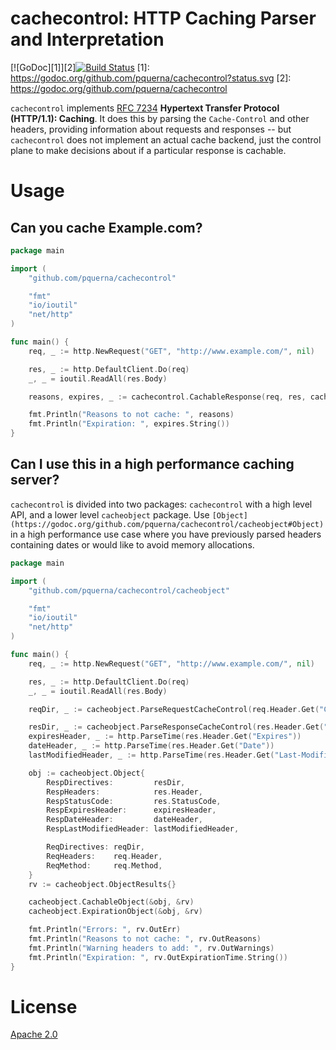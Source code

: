 # cachecontrol: HTTP Caching Parser and Interpretation

[![GoDoc][1]][2][![Build Status](https://travis-ci.org/pquerna/cachecontrol.svg?branch=master)](https://travis-ci.org/pquerna/cachecontrol)
[1]: https://godoc.org/github.com/pquerna/cachecontrol?status.svg
[2]: https://godoc.org/github.com/pquerna/cachecontrol
 

`cachecontrol` implements [RFC 7234](http://tools.ietf.org/html/rfc7234) __Hypertext Transfer Protocol (HTTP/1.1): Caching__.  It does this by parsing the `Cache-Control` and other headers, providing information about requests and responses -- but `cachecontrol` does not implement an actual cache backend, just the control plane to make decisions about if a particular response is cachable.

# Usage

## Can you cache Example.com?

```go
package main

import (
	"github.com/pquerna/cachecontrol"

	"fmt"
	"io/ioutil"
	"net/http"
)

func main() {
	req, _ := http.NewRequest("GET", "http://www.example.com/", nil)

	res, _ := http.DefaultClient.Do(req)
	_, _ = ioutil.ReadAll(res.Body)

	reasons, expires, _ := cachecontrol.CachableResponse(req, res, cachecontrol.Options{})

	fmt.Println("Reasons to not cache: ", reasons)
	fmt.Println("Expiration: ", expires.String())
}
```

## Can I use this in a high performance caching server?

`cachecontrol` is divided into two packages: `cachecontrol` with a high level API, and a lower level `cacheobject` package.  Use `[Object](https://godoc.org/github.com/pquerna/cachecontrol/cacheobject#Object)` in a high performance use case where you have previously parsed headers containing dates or would like to avoid memory allocations.

```go
package main

import (
	"github.com/pquerna/cachecontrol/cacheobject"

	"fmt"
	"io/ioutil"
	"net/http"
)

func main() {
	req, _ := http.NewRequest("GET", "http://www.example.com/", nil)

	res, _ := http.DefaultClient.Do(req)
	_, _ = ioutil.ReadAll(res.Body)

	reqDir, _ := cacheobject.ParseRequestCacheControl(req.Header.Get("Cache-Control"))

	resDir, _ := cacheobject.ParseResponseCacheControl(res.Header.Get("Cache-Control"))
	expiresHeader, _ := http.ParseTime(res.Header.Get("Expires"))
	dateHeader, _ := http.ParseTime(res.Header.Get("Date"))
	lastModifiedHeader, _ := http.ParseTime(res.Header.Get("Last-Modified"))

	obj := cacheobject.Object{
		RespDirectives:         resDir,
		RespHeaders:            res.Header,
		RespStatusCode:         res.StatusCode,
		RespExpiresHeader:      expiresHeader,
		RespDateHeader:         dateHeader,
		RespLastModifiedHeader: lastModifiedHeader,

		ReqDirectives: reqDir,
		ReqHeaders:    req.Header,
		ReqMethod:     req.Method,
	}
	rv := cacheobject.ObjectResults{}

	cacheobject.CachableObject(&obj, &rv)
	cacheobject.ExpirationObject(&obj, &rv)

	fmt.Println("Errors: ", rv.OutErr)
	fmt.Println("Reasons to not cache: ", rv.OutReasons)
	fmt.Println("Warning headers to add: ", rv.OutWarnings)
	fmt.Println("Expiration: ", rv.OutExpirationTime.String())
}
```

# License

[Apache 2.0](./LICENSE)
